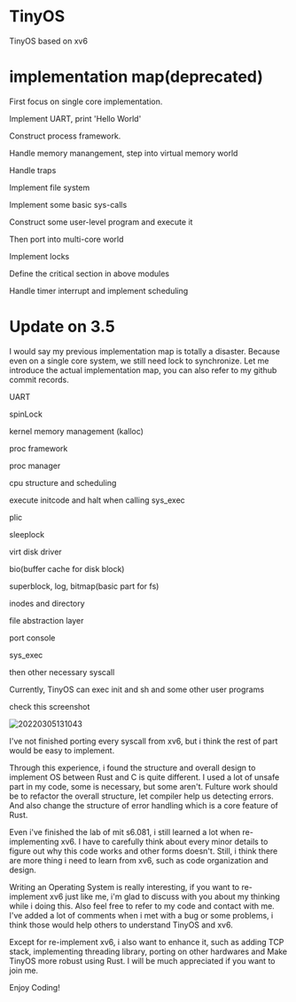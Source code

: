 # TinyOS
TinyOS based on xv6

# implementation map(deprecated)

First focus on single core implementation.

Implement UART, print 'Hello World'

Construct process framework.

Handle memory manangement, step into virtual memory world

Handle traps

Implement file system

Implement some basic sys-calls

Construct some user-level program and execute it

Then port into multi-core world

Implement locks

Define the critical section in above modules

Handle timer interrupt and implement scheduling

# Update on 3.5

I would say my previous implementation map is totally a disaster. Because even on a single core system, we still need lock to synchronize. Let me introduce the actual implementation map, you can also refer to my github commit records.

UART

spinLock

kernel memory management (kalloc)

proc framework

proc manager

cpu structure and scheduling

execute initcode and halt when calling sys_exec

plic

sleeplock

virt disk driver

bio(buffer cache for disk block)

superblock, log, bitmap(basic part for fs)

inodes and directory

file abstraction layer

port console

sys_exec

then other necessary syscall

Currently, TinyOS can exec init and sh and some other user programs

check this screenshot

![20220305131043](https://picsheep.oss-cn-beijing.aliyuncs.com/pic/20220305131043.png)

I've not finished porting every syscall from xv6, but i think the rest of part would be easy to implement.

Through this experience, i found the structure and overall design to implement OS between Rust and C is quite different. I used a lot of unsafe part in my code, some is necessary, but some aren't. Fulture work should be to refactor the overall structure, let compiler help us detecting errors. And also change the structure of error handling which is a core feature of Rust.

Even i've finished the lab of mit s6.081, i still learned a lot when re-implementing xv6. I have to carefully think about every minor details to figure out why this code works and other forms doesn't. Still, i think there are more thing i need to learn from xv6, such as code organization and design.

Writing an Operating System is really interesting, if you want to re-implement xv6 just like me, i'm glad to discuss with you about my thinking while i doing this. Also feel free to refer to my code and contact with me. I've added a lot of comments when i met with a bug or some problems, i think those would help others to understand TinyOS and xv6.

Except for re-implement xv6, i also want to enhance it, such as adding TCP stack, implementing threading library, porting on other hardwares and Make TinyOS more robust using Rust. I will be much appreciated if you want to join me.

Enjoy Coding!